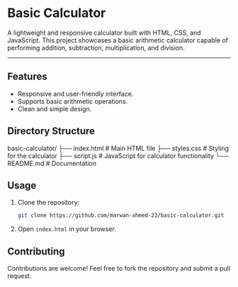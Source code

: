 # Basic Calculator

A lightweight and responsive calculator built with HTML, CSS, and JavaScript. This project showcases a basic arithmetic calculator capable of performing addition, subtraction, multiplication, and division.

---

## Features
- Responsive and user-friendly interface.
- Supports basic arithmetic operations.
- Clean and simple design.

## Directory Structure

basic-calculator/ 
├── index.html # Main HTML file 
├── styles.css # Styling for the calculator 
├── script.js # JavaScript for calculator functionality 
└── README.md # Documentation

## Usage
1. Clone the repository:

    ```bash
    git clone https://github.com/marwan-ahmed-23/basic-calculator.git
    ```

2. Open `index.html` in your browser.

## Contributing
Contributions are welcome! Feel free to fork the repository and submit a pull request.
